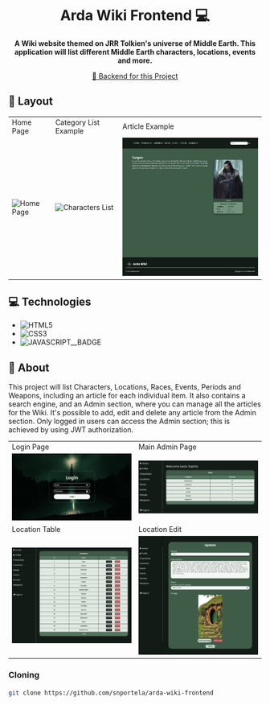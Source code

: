 [JAVASCRIPT__BADGE]: https://img.shields.io/badge/Javascript-000?style=for-the-badge&logo=javascript
[CSS3]: https://img.shields.io/badge/css3-%231572B6.svg?style=for-the-badge&logo=css3&logoColor=white
[HTML5]: https://img.shields.io/badge/html5-%23E34F26.svg?style=for-the-badge&logo=html5&logoColor=white

<h1 align="center" style="font-weight: bold;">Arda Wiki Frontend 💻</h1>

<p align="center">
    <b>A Wiki website themed on JRR Tolkien's universe of Middle Earth. This application will list different Middle Earth characters, locations, events and more.</b>
</p>

<p align="center">
          <a href="https://github.com/snportela/arda-wiki-backend">📱 Backend for this Project</a>
</p>

<h2 id="layout">🎨 Layout</h2>

<table>
  <tr>
    <td>Home Page</td>
     <td>Category List Example</td>
     <td>Article Example</td>
  </tr>
  <tr>
    <td><img src="./.github/home-page.png" alt="Home Page" width="400px"></td>
    <td><img src="./.github/characters-page.png" alt="Characters List" width="400px"></td>
    <td><img src="./.github/character-article-example.png" alt="Character Article Example" width="400px"></td>
  </tr>
 </table>

<h2 id="technologies">💻 Technologies</h2>

- ![HTML5]
- ![CSS3]
- ![JAVASCRIPT__BADGE]

<h2 id="about">📌 About</h2>

<p>
  This project will list Characters, Locations, Races, Events, Periods and Weapons, including an article for each individual item. It also contains a search engine, and an Admin section, where you can manage all the articles for the Wiki. It's possible to add, edit and delete any article from the Admin section. Only logged in users can access the Admin section; this is achieved by using JWT authorization.
</p>

<table align="center">
  <tr>
    <td>Login Page</td>
     <td>Main Admin Page</td>
  </tr>
  <tr>
    <td><img src=".github\login-page.png" alt="Home Page" width="500px"></td>
    <td><img src="./.github/admin-home-page.png" alt="Characters List" width="500px"></td>
  </tr>
  <tr>
     <td>Location Table</td>
     <td>Location Edit</td>
  </tr>
  <tr>
    <td><img src=".github\manage-locations-page.png" alt="Character Article Example" width="500px"></td>
    <td><img src="./.github/edit-location-page.png" alt="Character Article Example" width="500px"></td>
  </tr>
 </table>

<h3>Cloning</h3>

```bash
git clone https://github.com/snportela/arda-wiki-frontend
```